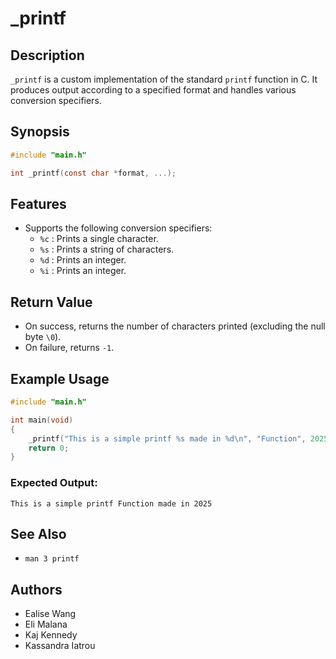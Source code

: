 # _printf

## Description
`_printf` is a custom implementation of the standard `printf` function in C. It produces output according to a specified format and handles various conversion specifiers.

## Synopsis
```c
#include "main.h"

int _printf(const char *format, ...);
```

## Features
- Supports the following conversion specifiers:
  - `%c` : Prints a single character.
  - `%s` : Prints a string of characters.
  - `%d` : Prints an integer.
  - `%i` : Prints an integer.

## Return Value
- On success, returns the number of characters printed (excluding the null byte `\0`).
- On failure, returns `-1`.

## Example Usage
```c
#include "main.h"

int main(void)
{
    _printf("This is a simple printf %s made in %d\n", "Function", 2025);
    return 0;
}
```
### Expected Output:
```
This is a simple printf Function made in 2025
```

## See Also
- `man 3 printf`

## Authors
- Ealise Wang  
- Eli Malana  
- Kaj Kennedy  
- Kassandra Iatrou
